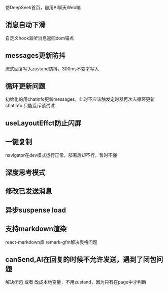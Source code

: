 仿DeepSeek首页，自用AI聊天Web端


## 消息自动下滑
自定义hook监听消息返回dom锚点

## messages更新防抖
流式回复写入zustand防抖，300ms不变才写入

## 循环更新问题
初始化的用chatinfo更新messages，此时不应该触发定时器再次去循环更新chatinfo
只能互斥锁试试

## useLayoutEffct防止闪屏

## 一键复制
navigator在dev模式运行正常，部署后却不行，暂时不懂

## 深度思考模式

## 修改已发送消息

## 异步suspense load

## 支持markdown渲染
react-markdown库
remark-gfm解决表格问题

## canSend,AI在回复的时候不允许发送，遇到了闭包问题
解决闭包 或者 改成本地变量，不用zustand，因为只有在page中才判断

